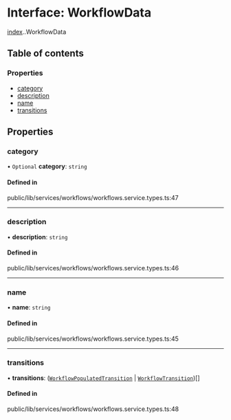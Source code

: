 # Interface: WorkflowData

[index](../wiki/index).[<internal>](../wiki/index.%3Cinternal%3E).WorkflowData

## Table of contents

### Properties

- [category](../wiki/index.%3Cinternal%3E.WorkflowData#category-1)
- [description](../wiki/index.%3Cinternal%3E.WorkflowData#description-1)
- [name](../wiki/index.%3Cinternal%3E.WorkflowData#name-1)
- [transitions](../wiki/index.%3Cinternal%3E.WorkflowData#transitions-1)

## Properties

### category

• `Optional` **category**: `string`

#### Defined in

public/lib/services/workflows/workflows.service.types.ts:47

___

### description

• **description**: `string`

#### Defined in

public/lib/services/workflows/workflows.service.types.ts:46

___

### name

• **name**: `string`

#### Defined in

public/lib/services/workflows/workflows.service.types.ts:45

___

### transitions

• **transitions**: ([`WorkflowPopulatedTransition`](../wiki/index.WorkflowPopulatedTransition) \| [`WorkflowTransition`](../wiki/index.%3Cinternal%3E.WorkflowTransition))[]

#### Defined in

public/lib/services/workflows/workflows.service.types.ts:48
